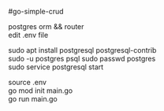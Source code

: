 #go-simple-crud

postgres orm && router \
edit .env file

sudo apt install postgresql postgresql-contrib \
sudo -u postgres psql sudo passwd postgres \
sudo service postgresql start

source .env \
go mod init main.go \
go run main.go 
